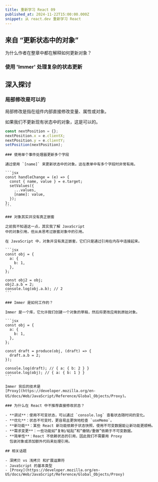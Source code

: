 ```yaml
---
title: 重新学习 React 09
published_at: 2024-11-22T15:00:00.000Z
snippet: 从 react.dev 重新学习 React
---
```


## 来自 “更新状态中的对象”

为什么作者在整章中都在解释如何更新对象？

### 使用 'Immer' 处理复杂的状态更新

## 深入探讨

### 局部修改是可以的

局部修改是指在组件内部直接修改变量、属性或对象。

如果我们不更新现有状态中的对象，这是可以的。

```jsx
const nextPosition = {};
nextPosition.x = e.clientX;
nextPosition.y = e.clientY;
setPosition(nextPosition);
```

````
### 使用单个事件处理器更新多个字段

通过使用 `[name]` 来更新状态中的对象。这在表单中有多个字段时非常有用。

```jsx
const handleChange = (e) => {
  const { name, value } = e.target;
  setValues({
    ...values,
    [name]: value,
  });
};
```

### 对象其实并没有真正嵌套

之前我不知道这一点，其实我了解 JavaScript
中的对象引用，但从未思考过嵌套对象中的引用。

在 JavaScript 中，对象并没有真正嵌套，它们只是通过引用在内存中连接起来。

```jsx
const obj = {
  a: {
    b: 1,
  },
};

const obj2 = obj;
obj2.a.b = 2;
console.log(obj.a.b); // 2
```

### Immer 是如何工作的？

Immer 是一个库，它允许我们创建一个对象的草稿，然后将更改应用到原始对象。

```jsx
const obj = {
  a: {
    b: 1,
  },
};

const draft = produce(obj, (draft) => {
  draft.a.b = 2;
});

console.log(draft); // { a: { b: 2 } }
console.log(obj); // { a: { b: 1 } }
```

Immer 背后的技术是
[Proxy](https://developer.mozilla.org/en-US/docs/Web/JavaScript/Reference/Global_Objects/Proxy)。

### 为什么在 React 中不推荐直接修改状态？

- **调试**：使用不可变状态，可以通过 `console.log` 查看状态随时间的变化。
- **优化**：状态不可变时，更容易且更快地检查 `useMemo`。
- **新功能**：某些 React 新功能依赖于状态快照，使用不可变数据能让新功能更顺畅。
- **需求变更**：一些功能如“复制/粘贴”和“撤销/重做”依赖于不可变数据。
- **简单性**：React 不依赖状态的引用，因此我们不需要用 Proxy
  包装对象或添加额外代码来处理引用。

## 相关话题

- 深拷贝 vs 浅拷贝 和扩展运算符
- JavaScript 的基本类型
- [Proxy](https://developer.mozilla.org/en-US/docs/Web/JavaScript/Reference/Global_Objects/Proxy)
````
